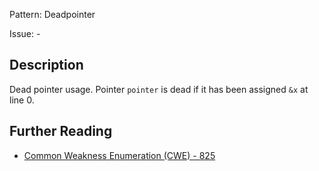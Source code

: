 Pattern: Deadpointer

Issue: -

## Description

Dead pointer usage. Pointer `pointer` is dead if it has been assigned `&x` at line 0.

## Further Reading

* [Common Weakness Enumeration (CWE) - 825](https://cwe.mitre.org/data/definitions/825.html)